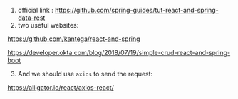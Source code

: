 1. official link : https://github.com/spring-guides/tut-react-and-spring-data-rest
2. two useful websites:

https://github.com/kantega/react-and-spring

https://developer.okta.com/blog/2018/07/19/simple-crud-react-and-spring-boot

3. And we should use `axios` to send the request:

https://alligator.io/react/axios-react/ 
